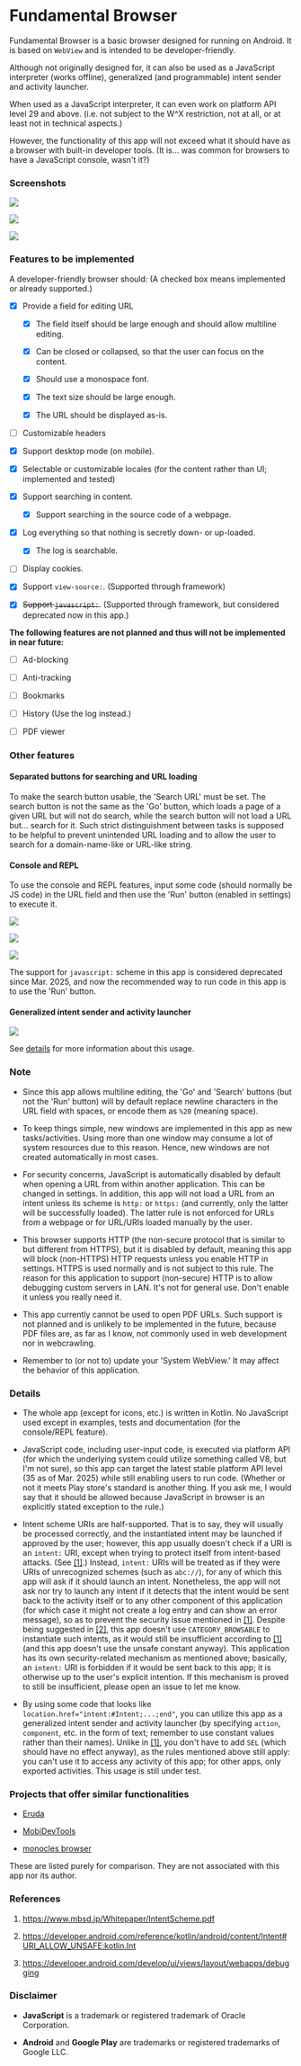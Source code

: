 # Fundamental Browser

Fundamental Browser is a basic browser designed for running on Android. It is based on `WebView` and is intended to be developer-friendly.

Although not originally designed for, it can also be used as a JavaScript interpreter (works offline), generalized (and programmable) intent sender and activity launcher.

When used as a JavaScript interpreter, it can even work on platform API level 29 and above. (i.e. not subject to the W^X restriction, not at all, or at least not in technical aspects.)

However, the functionality of this app will not exceed what it should have as a browser with built-in developer tools. (It is... was common for browsers to have a JavaScript console, wasn't it?)

### Screenshots

![](screenshots/screenshot1.jpg)

![](screenshots/screenshot2.jpg)

![](screenshots/screenshot3.jpg)

### Features to be implemented

A developer-friendly browser should: (A checked box means implemented or already supported.)

- [x] Provide a field for editing URL

    - [x] The field itself should be large enough and should allow multiline editing.

    - [x] Can be closed or collapsed, so that the user can focus on the content.

    - [x] Should use a monospace font.

    - [x] The text size should be large enough.

    - [x] The URL should be displayed as-is.

- [ ] Customizable headers

- [x] Support desktop mode (on mobile).

- [x] Selectable or customizable locales (for the content rather than UI; implemented and tested)

- [x] Support searching in content.

    - [x] Support searching in the source code of a webpage.

- [x] Log everything so that nothing is secretly down- or up-loaded.

    - [x] The log is searchable.

- [ ] Display cookies.

- [x] Support `view-source:`. (Supported through framework)

- [x] <strike>Support `javascript:`</strike>. (Supported through framework, but considered deprecated now in this app.)

**The following features are not planned and thus will not be implemented in near future:**

- [ ] Ad-blocking

- [ ] Anti-tracking

- [ ] Bookmarks

- [ ] History (Use the log instead.)

- [ ] PDF viewer

### Other features

#### Separated buttons for searching and URL loading

To make the search button usable, the 'Search URL' must be set. The search button is not the same as the 'Go' button, which loads a page of a given URL but will not do search, while the search button will not load a URL but... search for it. Such strict distinguishment between tasks is supposed to be helpful to prevent unintended URL loading and to allow the user to search for a domain-name-like or URL-like string.

#### Console and REPL

To use the console and REPL features, input some code (should normally be JS code) in the URL field and then use the 'Run' button (enabled in settings) to execute it.

![](screenshots/screenshot4.jpg)

![](screenshots/screenshot5.jpg)

![](screenshots/screenshot6.jpg)

The support for `javascript:` scheme in this app is considered deprecated since Mar. 2025, and now the recommended way to run code in this app is to use the 'Run' button.

#### Generalized intent sender and activity launcher

![](screenshots/screenshot7.jpg)

See <a href="#Details">details</a> for more information about this usage.

### Note

* Since this app allows multiline editing, the 'Go' and 'Search' buttons (but not the 'Run' button) will by default replace newline characters in the URL field with spaces, or encode them as `%20` (meaning space).

* To keep things simple, new windows are implemented in this app as new tasks/activities. Using more than one window may consume a lot of system resources due to this reason. Hence, new windows are not created automatically in most cases.

* For security concerns, JavaScript is automatically disabled by default when opening a URL from within another application. This can be changed in settings. In addition, this app will not load a URL from an intent unless its scheme is `http:` or `https:` (and currently, only the latter will be successfully loaded). The latter rule is not enforced for URLs from a webpage or for URL/URIs loaded manually by the user.

* This browser supports HTTP (the non-secure protocol that is similar to but different from HTTPS), but it is disabled by default, meaning this app will block (non-HTTPS) HTTP requests unless you enable HTTP in settings. HTTPS is used normally and is not subject to this rule. The reason for this application to support (non-secure) HTTP is to allow debugging custom servers in LAN. It's not for general use. Don't enable it unless you really need it.

* This app currently cannot be used to open PDF URLs. Such support is not planned and is unlikely to be implemented in the future, because PDF files are, as far as I know, not commonly used in web development nor in webcrawling.

* Remember to (or not to) update your 'System WebView.' It may affect the behavior of this application.

### Details

* The whole app (except for icons, etc.) is written in Kotlin. No JavaScript used except in examples, tests and documentation (for the console/REPL feature).

* JavaScript code, including user-input code, is executed via platform API (for which the underlying system could utilize something called V8, but I'm not sure), so this app can target the latest stable platform API level (35 as of Mar. 2025) while still enabling users to run code. (Whether or not it meets Play store's standard is another thing. If you ask me, I would say that it should be allowed because JavaScript in browser is an explicitly stated exception to the rule.)

* Intent scheme URIs are half-supported. That is to say, they will usually be processed correctly, and the instantiated intent may be launched if approved by the user; however, this app usually doesn't check if a URI is an `intent:` URI, except when trying to protect itself from intent-based attacks. (See <a href="#References">[1]</a>.) Instead, `intent:` URIs will be treated as if they were URIs of unrecognized schemes (such as `abc://`), for any of which this app will ask if it should launch an intent. Nonetheless, the app will not ask nor try to launch any intent if it detects that the intent would be sent back to the activity itself or to any other component of this application (for which case it might not create a log entry and can show an error message), so as to prevent the security issue mentioned in <a href="#References">[1]</a>. Despite being suggested in <a href="#References">[2]</a>, this app doesn't use `CATEGORY_BROWSABLE` to instantiate such intents, as it would still be insufficient according to <a href="#References">[1]</a> (and this app doesn't use the unsafe constant anyway). This application has its own security-related mechanism as mentioned above; basically, an `intent:` URI is forbidden if it would be sent back to this app; it is otherwise up to the user's explicit intention. If this mechanism is proved to still be insufficient, please open an issue to let me know.

* By using some code that looks like `location.href="intent:#Intent;...;end"`, you can utilize this app as a generalized intent sender and activity launcher (by specifying `action`, `component`, etc. in the form of text; remember to use constant values rather than their names). Unlike in <a href="#References">[1]</a>, you don't have to add `SEL` (which should have no effect anyway), as the rules mentioned above still apply: you can't use it to access any activity of this app; for other apps, only exported activities. This usage is still under test.

### Projects that offer similar functionalities

* [Eruda](https://github.com/liriliri/eruda)

* [MobiDevTools](https://sourceforge.net/projects/mobidevtools/)

* [monocles browser](https://codeberg.org/monocles/monocles_browser)

These are listed purely for comparison. They are not associated with this app nor its author.

### References

1. <https://www.mbsd.jp/Whitepaper/IntentScheme.pdf>

2. <https://developer.android.com/reference/kotlin/android/content/Intent#URI_ALLOW_UNSAFE:kotlin.Int>

3. <https://developer.android.com/develop/ui/views/layout/webapps/debugging>

### Disclaimer

- **JavaScript** is a trademark or registered trademark of Oracle Corporation.

- **Android** and **Google Play** are trademarks or registered trademarks of Google LLC.

